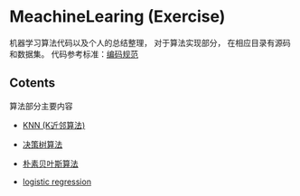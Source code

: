 # MeachineLearing (Exercise)

机器学习算法代码以及个人的总结整理， 对于算法实现部分， 在相应目录有源码和数据集。
代码参考标准：[编码规范](https://github.com/SiYue0211/MeachineLearing-Exercise-/blob/master/Python-coding-standards.md)

## Cotents

算法部分主要内容
- [KNN (K近邻算法)](https://github.com/SiYue0211/MeachineLearing-Exercise-/tree/master/KNN)

- [决策树算法](https://github.com/SiYue0211/MeachineLearing-Exercise-/tree/master/DecisionTree)

- [朴素贝叶斯算法](https://github.com/SiYue0211/MeachineLearing-Exercise-/tree/master/BayesianClassification)

- [logistic regression](https://github.com/SiYue0211/MeachineLearing-Exercise-/tree/master/LogisticReg)